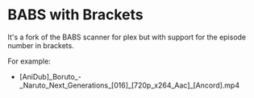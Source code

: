 # BABS with Brackets
It's a fork of the BABS scanner for plex but with support for the episode number in brackets.

For example:
- [AniDub]\_Boruto_-\_Naruto_Next_Generations_[016]\_[720p_x264_Aac]_[Ancord].mp4